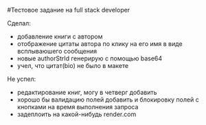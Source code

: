 #Тестовое задание на full stack developer

Сделал:
- добавление книги с автором
- отображение цитаты автора по клику на его имя в виде всплываюшего сообщения
- новые authorStrId генерирую с помощью base64
- учел, что цитат(bio) не было в макете


Не успел:
- редактирование книг, могу в четверг добавить
- хорошо бы валидацию полей добавить и блокировку полей с кнопками на время выполнения запроса
- задеплоить на какой-нибудь render.com
